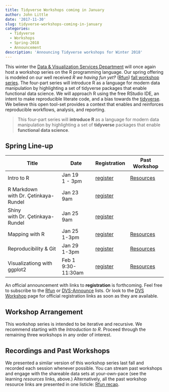 ```yaml
---
title: Tidyverse Workshops coming in January
author: John Little
date: '2017-11-30'
slug: tidyverse-workshops-coming-in-january
categories:
  - Tidyverse
  - Workshops
  - Spring-2018
  - Announcement
description: 'Announcing Tidyverse workshops for Winter 2018'
---
```

This winter the [Data & Visualization Services Department](https://library.duke.edu/data) will once again host a workshop series on the R programming language.  Our spring offering is modeled on our well received *R we having fun yet‽* ([Rfun](https://rfun.library.duke.edu/)) [fall workshop series](https://rfun.netlify.com/2017/11/06/fall-2017-r-workshops/).   The four-part series will introduce R as a language for modern data manipulation by highlighting a set of tidyverse packages that enable functional data science. We will approach R using the free RStudio IDE, an intent to make reproducible literate code, and a bias towards the [tidyverse](https://tidyverse.org).  We believe this open tool-set provides a context that enables and reinforces reproducible workflows, analysis, and reporting.

> This four-part series will **introduce R** as a language for modern data manipulation by highlighting a set of **tidyverse** packages that enable **functional data science**. 

## Spring Line-up

Title | Date| Registration | Past Workshop 
--- | --- | --- | ---
Intro to R | Jan 19 <br> 1 - 3pm| [register](https://duke.libcal.com/event/3734408) | [Resources](https://rfun.netlify.com/2017/09/12/introduction-to-r-workshop-fall-2017/) 
R Markdown<br> with Dr. Çetinkaya-Rundel | Jan 23<br> 9am | [register](https://duke.libcal.com/event/3820621) | &nbsp; 
Shiny<br> with Dr. Çetinkaya-Rundel | Jan 25<br> 9am | [register](https://duke.libcal.com/event/3820640) | &nbsp; 
Mapping with R | Jan 25<br>1-3pm | [register](https://duke.libcal.com/event/3734428) | [Resources](https://rfun.netlify.com/2017/10/03/mapping-with-r-workshop-fall-2017/)
Reproducibility & Git | Jan 29<br>1-3pm | [register](https://duke.libcal.com/event/3734431) | [Resources](https://rfun.netlify.com/2017/09/18/reproducibility-data-management-git-and-rstudio-workshop-fall-2017/) 
Visualizationg with ggplot2 | Feb 1<br>9:30-11:30am | [register](https://duke.libcal.com/event/3735207) |  [Resources](https://rfun.netlify.com/2017/09/26/visualization-in-r-using-ggplot2-workshop-fall-2017/)

An official announcement with links to **registration** is forthcoming.  Feel free to subscribe to the [Rfun](https://lists.duke.edu/sympa/info/rfun) or [DVS-Announce](https://lists.duke.edu/sympa/info/dvs-announce) lists.  Or look to the [DVS Workshop](https://library.duke.edu/data/news) page for official registration links as soon as they are available.

## Workshop Arrangement

This workshop series is intended to be iterative and recursive.  We recommend starting with the *Introduction to R*.  Proceed through the remaining three workshops in any order of interest.  

## Recordings and Past Workshops
We presented a similar version of this workshop series last fall and recorded each session whenever possible.  You can stream past workshops and engage with the shareable data sets at your-own-pace (see the learning *resources* links, above.)  Alternatively, all the past workshop resource links are presented in one listicle:  [Rfun recap](/2017/11/06/fall-2017-r-workshops/).